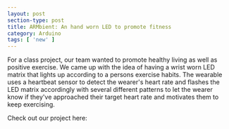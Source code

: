 ```yaml
---
layout: post
section-type: post
title: ARMbient: An hand worn LED to promote fitness
category: Arduino
tags: [ 'new' ]
---
```


For a class project, our team wanted to promote healthy living as well as positive exercise. We came up with the idea of having a wrist worn LED matrix that lights up according to a persons exercise habits. The wearable uses a heartbeat sensor to detect the wearer's heart rate and flashes the LED matrix accordingly with several different patterns to let the wearer know if they've approached their target heart rate and motivates them to keep exercising.

Check out our project here:
